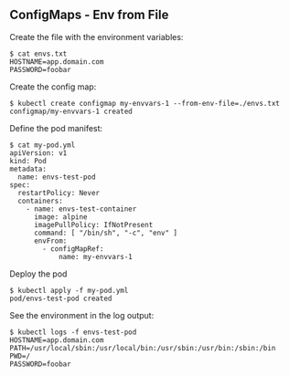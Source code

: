## ConfigMaps - Env from File

Create the file with the environment variables:

```
$ cat envs.txt
HOSTNAME=app.domain.com
PASSWORD=foobar
```

Create the config map:

```
$ kubectl create configmap my-envvars-1 --from-env-file=./envs.txt
configmap/my-envvars-1 created
```

Define the pod manifest:

```
$ cat my-pod.yml
apiVersion: v1
kind: Pod
metadata:
  name: envs-test-pod
spec:
  restartPolicy: Never
  containers:
    - name: envs-test-container
      image: alpine
      imagePullPolicy: IfNotPresent
      command: [ "/bin/sh", "-c", "env" ]
      envFrom:
        - configMapRef:
            name: my-envvars-1
```

Deploy the pod

```
$ kubectl apply -f my-pod.yml
pod/envs-test-pod created
```

See the environment in the log output:

```
$ kubectl logs -f envs-test-pod
HOSTNAME=app.domain.com
PATH=/usr/local/sbin:/usr/local/bin:/usr/sbin:/usr/bin:/sbin:/bin
PWD=/
PASSWORD=foobar
```
